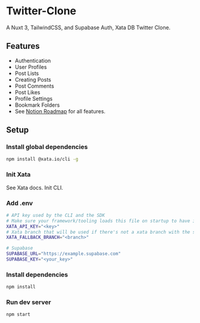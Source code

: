 # Twitter-Clone

A Nuxt 3, TailwindCSS, and Supabase Auth, Xata DB Twitter Clone.

## Features

- Authentication
- User Profiles
- Post Lists
- Creating Posts
- Post Comments
- Post Likes
- Profile Settings
- Bookmark Folders
- See [Notion Roadmap](https://www.notion.so/madebyfabian/Twitter-2-0-4f80eeac03584de6afeeeccc529e1ae4) for all features.

## Setup

### Install global dependencies

```bash
npm install @xata.io/cli -g
```

### Init Xata

See Xata docs. Init CLI.

### Add .env

```bash
# API key used by the CLI and the SDK
# Make sure your framework/tooling loads this file on startup to have it available for the SDK
XATA_API_KEY="<key>"
# Xata branch that will be used if there's not a xata branch with the same name as your git branch
XATA_FALLBACK_BRANCH="<branch>"

# Supabase
SUPABASE_URL="https://example.supabase.com"
SUPABASE_KEY="<your_key>"
```

### Install dependencies

```bash
npm install
```

### Run dev server

```bash
npm start
```
